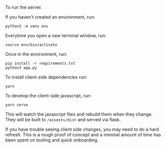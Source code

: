 To run the server.

If you haven't created an environment, run:
```
python3 -m venv env
```

Everytime you open a new terminal window, run:
```
source env/bin/activate
```

Once in the environment, run:
```
pip install -r requirements.txt
python3 app.py
```

To install client-side dependencies run:
```
yarn
```

To develop the client-side javascript, run:
```
yarn serve
```
This will watch the javascript files and rebuild them when they change. They will be built to `/assests/dist` and served via flask.

If you have trouble seeing client side changes, you may need to do a hard refresh. This is a rough proof of concept and a minimal amount of time has been spent on tooling and quick onboarding.

